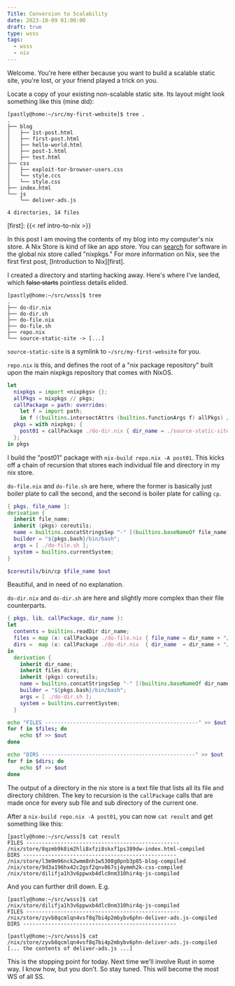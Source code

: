```yaml
---
Title: Conversion to Scalability 
date: 2023-10-09 01:00:00
draft: true
type: wsss
tags:
  - wsss
  - nix
---
```


Welcome. You're here either because you want to build a scalable static site,
you're lost, or your friend played a trick on you.

Locate a copy of your existing non-scalable static site. Its layout might look
something like this (mine did):

```console
[pastly@home:~/src/my-first-website]$ tree .
.
├── blog
│   ├── 1st-post.html
│   ├── first-post.html
│   ├── hello-world.html
│   ├── post-1.html
│   ├── test.html
├── css
│   ├── exploit-tor-browser-users.css
│   └── style.ccs
│   └── style.css
├── index.html
└── js
    └── deliver-ads.js

4 directories, 14 files

```
[first]: {{< ref intro-to-nix >}}

In this post I am moving the contents of my blog into my computer's nix store.
A Nix Store is kind of like an app store. You can
[search](https://www.apple.com/app-store/) for software in the global nix store
called "nixpkgs." For more information on Nix, see the first first post, [Introduction to Nix][first].

I created a directory and starting hacking away. Here's where I've landed,
which ~~false starts~~ pointless details elided.

```console
[pastly@home:~/src/wsss]$ tree
.
├── do-dir.nix
├── do-dir.sh
├── do-file.nix
├── do-file.sh
├── repo.nix
└── source-static-site -> [...]
```

`source-static-site` is a symlink to `~/src/my-first-website` for you.

`repo.nix` is this, and defines the root of a "nix package repository" built upon the main
nixpkgs repository that comes with NixOS.

```nix {linenos=table}
let
  nixpkgs = import <nixpkgs> {};
  allPkgs = nixpkgs // pkgs;
  callPackage = path: overrides:
    let f = import path;
    in f ((builtins.intersectAttrs (builtins.functionArgs f) allPkgs) // overrides);
  pkgs = with nixpkgs; {
    post01 = callPackage ./do-dir.nix { dir_name = ./source-static-site; };
  };
in pkgs
```

I build the "post01" package with `nix-build repo.nix -A post01`. This kicks off
a chain of recursion that stores each individual file and directory in my nix
store.

`do-file.nix` and `do-file.sh` are here, where the former is basically just
boiler plate to call the second, and the second is boiler plate for calling
`cp`.


```nix {linenos=table}
{ pkgs, file_name }:
derivation {
  inherit file_name;
  inherit (pkgs) coreutils;
  name = builtins.concatStringsSep "-" [(builtins.baseNameOf file_name) "compiled"];
  builder = "${pkgs.bash}/bin/bash";
  args = [ ./do-file.sh ];
  system = builtins.currentSystem;
}
```

```bash {linenos=table}
$coreutils/bin/cp $file_name $out
```

Beautiful, and in need of no explanation.

`do-dir.nix` and `do-dir.sh` are here and slightly more complex than their file
counterparts.

```nix {linenos=table}
{ pkgs, lib, callPackage, dir_name }:
let
  contents = builtins.readDir dir_name;
  files = map (x: callPackage ./do-file.nix { file_name = dir_name + "/${x}"; }) (builtins.attrNames (lib.attrsets.filterAttrs (n: v: v == "regular") contents));
  dirs =  map (x: callPackage ./do-dir.nix  { dir_name  = dir_name + "/${x}"; }) (builtins.attrNames (lib.attrsets.filterAttrs (n: v: v == "directory") contents));
in 
  derivation {
    inherit dir_name;
    inherit files dirs;
    inherit (pkgs) coreutils;
    name = builtins.concatStringsSep "-" [(builtins.baseNameOf dir_name) "compiled"];
    builder = "${pkgs.bash}/bin/bash";
    args = [ ./do-dir.sh ];
    system = builtins.currentSystem;
  }
```

```bash {linenos=table}
echo "FILES -------------------------------------------------" >> $out
for f in $files; do
	echo $f >> $out
done

echo "DIRS -------------------------------------------------" >> $out
for f in $dirs; do
	echo $f >> $out
done
```

The output of a directory in the nix store is a text file that lists all its
file and directory children. The key to recursion is the `callPackage` calls
that are made once for every sub file and sub directory of the current one.

After a `nix-build repo.nix -A post01`, you can now `cat result` and get
something like this:

```
[pastly@home:~/src/wsss]$ cat result
FILES -------------------------------------------------
/nix/store/8qzmb9k8im2hli8xfzi8skxf1ps389dw-index.html-compiled
DIRS -------------------------------------------------
/nix/store/l3m9m96nck2wmm8nh1w5308g0pnb3p85-blog-compiled
/nix/store/9d3a196hx42c2gsf2qnv867sj4ymmh2k-css-compiled
/nix/store/dilifja1h3v6ppwxb4dlc0nm310hir4q-js-compiled
```

And you can further drill down. E.g.

```console
[pastly@home:~/src/wsss]$ cat /nix/store/dilifja1h3v6ppwxb4dlc0nm310hir4q-js-compiled
FILES -------------------------------------------------
/nix/store/zyvb8qcmlqn4vsf8q7bi4p2mbybv6phn-deliver-ads.js-compiled
DIRS -------------------------------------------------

[pastly@home:~/src/wsss]$ cat /nix/store/zyvb8qcmlqn4vsf8q7bi4p2mbybv6phn-deliver-ads.js-compiled
[... the contents of deliver-ads.js ...]
```

This is the stopping point for today. Next time we'll involve Rust in some way.
I know how, but you don't. So stay tuned. This will become the most WS of all SS.
